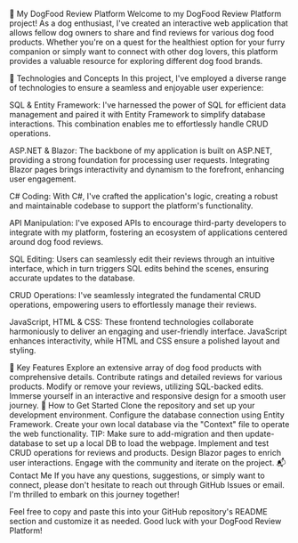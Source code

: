🐶 My DogFood Review Platform
Welcome to my DogFood Review Platform project! As a dog enthusiast, I've created an interactive web application that allows fellow dog owners to share and find reviews for various dog food products. Whether you're on a quest for the healthiest option for your furry companion or simply want to connect with other dog lovers, this platform provides a valuable resource for exploring different dog food brands.

🔧 Technologies and Concepts
In this project, I've employed a diverse range of technologies to ensure a seamless and enjoyable user experience:

SQL & Entity Framework: I've harnessed the power of SQL for efficient data management and paired it with Entity Framework to simplify database interactions. This combination enables me to effortlessly handle CRUD operations.

ASP.NET & Blazor: The backbone of my application is built on ASP.NET, providing a strong foundation for processing user requests. Integrating Blazor pages brings interactivity and dynamism to the forefront, enhancing user engagement.

C# Coding: With C#, I've crafted the application's logic, creating a robust and maintainable codebase to support the platform's functionality.

API Manipulation: I've exposed APIs to encourage third-party developers to integrate with my platform, fostering an ecosystem of applications centered around dog food reviews.

SQL Editing: Users can seamlessly edit their reviews through an intuitive interface, which in turn triggers SQL edits behind the scenes, ensuring accurate updates to the database.

CRUD Operations: I've seamlessly integrated the fundamental CRUD operations, empowering users to effortlessly manage their reviews.

JavaScript, HTML & CSS: These frontend technologies collaborate harmoniously to deliver an engaging and user-friendly interface. JavaScript enhances interactivity, while HTML and CSS ensure a polished layout and styling.

🌟 Key Features
Explore an extensive array of dog food products with comprehensive details.
Contribute ratings and detailed reviews for various products.
Modify or remove your reviews, utilizing SQL-backed edits.
Immerse yourself in an interactive and responsive design for a smooth user journey.
📝 How to Get Started
Clone the repository and set up your development environment.
Configure the database connection using Entity Framework.
Create your own local database via the "Context" file to operate the web functionality. TIP: Make sure to add-migration and then update-database to set up a local DB to load the webpage.
Implement and test CRUD operations for reviews and products.
Design Blazor pages to enrich user interactions.
Engage with the community and iterate on the project.
📬 Contact Me
If you have any questions, suggestions, or simply want to connect, please don't hesitate to reach out through GitHub Issues or email. I'm thrilled to embark on this journey together!

Feel free to copy and paste this into your GitHub repository's README section and customize it as needed. Good luck with your DogFood Review Platform!
